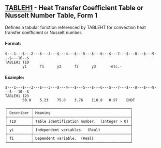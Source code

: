 ## [TABLEH1](https://help.hexagonmi.com/bundle/MSC_Nastran_2022.4/page/Nastran_Combined_Book/qrg/bulktuv/TOC.TABLEH1.xhtml) - Heat Transfer Coefficient Table or Nusselt Number Table, Form 1

Defines a tabular function referenced by TABLEHT for convection heat transfer coefficient or Nusselt number.

#### Format:

```nastran
$---1---$---2---$---3---$---4---$---5---$---6---$---7---$---8---$---9---$---10--$
TABLEH1 TID                                                                     
        y1      f1      y2      f2      y3      -etc.-                          
```
#### Example:

```nastran
$---1---$---2---$---3---$---4---$---5---$---6---$---7---$---8---$---9---$---10--$
TABLEH1 123                                                                     
        50.0    5.23    75.0    3.76    110.0   0.97    ENDT                    
```
```text
┌───────────┬─────────────────────────────────────────────┐
│ Describer │ Meaning                                     │
├───────────┼─────────────────────────────────────────────┤
│ TID       │ Table identification number.  (Integer > 0) │
├───────────┼─────────────────────────────────────────────┤
│ yi        │ Independent variables.  (Real)              │
├───────────┼─────────────────────────────────────────────┤
│ fi        │ Dependent variable.  (Real)                 │
└───────────┴─────────────────────────────────────────────┘
```
